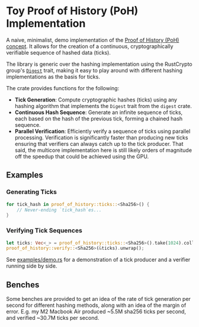 # Toy Proof of History (PoH) Implementation

A naive, minimalist, demo implementation of the
[Proof of History (PoH) concept](https://solana.com/solana-whitepaper.pdf).
It allows for the creation of a continuous, cryptographically verifiable
sequence of hashed data (ticks).

The library is generic over the hashing implementation using the RustCrypto
group's [`Digest`](https://docs.rs/digest/latest/digest/) trait, making it easy
to play around with different hashing implementations as the basis for ticks.

The crate provides functions for the following:

- **Tick Generation**: Compute cryptographic hashes (ticks) using any hashing
  algorithm that implements the `Digest` trait from the `digest` crate.
- **Continuous Hash Sequence**: Generate an infinite sequence of ticks, each
  based on the hash of the previous tick, forming a chained hash sequence.
- **Parallel Verification**: Efficiently verify a sequence of ticks using
  parallel processing. Verification is significantly faster than producing new
  ticks ensuring that verifiers can always catch up to the tick producer. That
  said, the multicore implementation here is still likely orders of magnitude
  off the speedup that could be achieved using the GPU.

## Examples

### Generating Ticks
```rust
for tick_hash in proof_of_history::ticks::<Sha256>() {
    // Never-ending `tick_hash`es...
}
```

### Verifying Tick Sequences
```rust
let ticks: Vec<_> = proof_of_history::ticks::<Sha256>().take(1024).collect();
proof_of_history::verify::<Sha256>(&ticks).unwrap();
```

See [examples/demo.rs](examples/demo.rs) for a demonstration of a tick producer
and a verifier running side by side.

## Benches
Some benches are provided to get an idea of the rate of tick generation per
second for different hashing methods, along with an idea of the margin of error.
E.g. my M2 Macbook Air produced ~5.5M sha256 ticks per second, and verified
~30.7M ticks per second.

